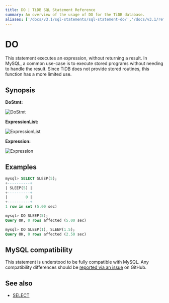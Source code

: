 ```yaml
---
title: DO | TiDB SQL Statement Reference
summary: An overview of the usage of DO for the TiDB database.
aliases: ['/docs/v3.1/sql-statements/sql-statement-do/','/docs/v3.1/reference/sql/statements/do/']
---
```


# DO

This statement executes an expression, without returning a result. In MySQL, a common use-case is to execute stored programs without needing to handle the result. Since TiDB does not provide stored routines, this function has a more limited use.

## Synopsis

**DoStmt:**

![DoStmt](https://docs-download.pingcap.com/media/images/docs/sqlgram/DoStmt.png)

**ExpressionList:**

![ExpressionList](https://docs-download.pingcap.com/media/images/docs/sqlgram/ExpressionList.png)

**Expression:**

![Expression](https://docs-download.pingcap.com/media/images/docs/sqlgram/Expression.png)

## Examples

```sql
mysql> SELECT SLEEP(5);
+----------+
| SLEEP(5) |
+----------+
|        0 |
+----------+
1 row in set (5.00 sec)

mysql> DO SLEEP(5);
Query OK, 0 rows affected (5.00 sec)

mysql> DO SLEEP(1), SLEEP(1.5);
Query OK, 0 rows affected (2.50 sec)
```

## MySQL compatibility

This statement is understood to be fully compatible with MySQL. Any compatibility differences should be [reported via an issue](https://github.com/pingcap/tidb/issues/new/choose) on GitHub.

## See also

* [SELECT](/sql-statements/sql-statement-select.md)
